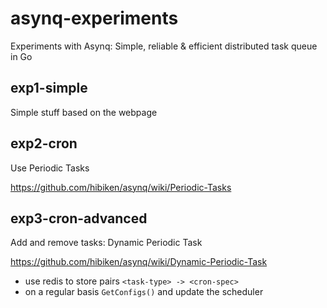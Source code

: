 # asynq-experiments
Experiments with Asynq: Simple, reliable &amp; efficient distributed task queue in Go

## exp1-simple

Simple stuff based on the webpage

## exp2-cron

Use Periodic Tasks

https://github.com/hibiken/asynq/wiki/Periodic-Tasks


## exp3-cron-advanced

Add and remove tasks: Dynamic Periodic Task

https://github.com/hibiken/asynq/wiki/Dynamic-Periodic-Task

- use redis to store pairs `<task-type> -> <cron-spec>`
- on a regular basis `GetConfigs()` and update the scheduler